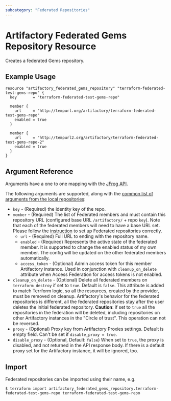 ```yaml
---
subcategory: "Federated Repositories"
---
```

# Artifactory Federated Gems Repository Resource

Creates a federated Gems repository.

## Example Usage

```hcl
resource "artifactory_federated_gems_repository" "terraform-federated-test-gems-repo" {
  key       = "terraform-federated-test-gems-repo"

  member {
    url     = "http://tempurl.org/artifactory/terraform-federated-test-gems-repo"
    enabled = true
  }

  member {
    url     = "http://tempurl2.org/artifactory/terraform-federated-test-gems-repo-2"
    enabled = true
  }
}
```

## Argument Reference

Arguments have a one to one mapping with the [JFrog API](https://www.jfrog.com/confluence/display/JFROG/Repository+Configuration+JSON#RepositoryConfigurationJSON-FederatedRepository).

The following arguments are supported, along with the [common list of arguments from the local repositories](local.md):

* `key` - (Required) the identity key of the repo.
* `member` - (Required) The list of Federated members and must contain this repository URL (configured base URL
  `/artifactory/` + repo `key`). Note that each of the federated members will need to have a base URL set.
  Please follow the [instruction](https://www.jfrog.com/confluence/display/JFROG/Working+with+Federated+Repositories#WorkingwithFederatedRepositories-SettingUpaFederatedRepository)
  to set up Federated repositories correctly.
  * `url` - (Required) Full URL to ending with the repository name.
  * `enabled` - (Required) Represents the active state of the federated member. It is supported to change the enabled
    status of my own member. The config will be updated on the other federated members automatically.
  * `access_token` - (Optional) Admin access token for this member Artifactory instance. Used in conjunction with `cleanup_on_delete` attribute when Access Federation for access tokens is not enabled.
* `cleanup_on_delete` - (Optional) Delete all federated members on `terraform destroy` if set to `true`. Default is `false`. This attribute is added to match Terrform logic, so all the resources, created by the provider, must be removed on cleanup. Artifactory's behavior for the federated repositories is different, all the federated repositories stay after the user deletes the initial federated repository. **Caution**: if set to `true` all the repositories in the federation will be deleted, including repositories on other Artifactory instances in the "Circle of trust". This operation can not be reversed.
* `proxy` - (Optional) Proxy key from Artifactory Proxies settings. Default is empty field. Can't be set if `disable_proxy = true`.
* `disable_proxy` - (Optional, Default: `false`) When set to `true`, the proxy is disabled, and not returned in the API response body. If there is a default proxy set for the Artifactory instance, it will be ignored, too.

## Import

Federated repositories can be imported using their name, e.g.
```
$ terraform import artifactory_federated_gems_repository.terraform-federated-test-gems-repo terraform-federated-test-gems-repo
```
